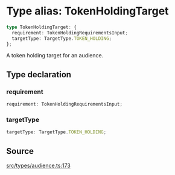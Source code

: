 # Type alias: TokenHoldingTarget

```ts
type TokenHoldingTarget: {
  requirement: TokenHoldingRequirementsInput;
  targetType: TargetType.TOKEN_HOLDING;
};
```

A token holding target for an audience.

## Type declaration

### requirement

```ts
requirement: TokenHoldingRequirementsInput;
```

### targetType

```ts
targetType: TargetType.TOKEN_HOLDING;
```

## Source

[src/types/audience.ts:173](https://github.com/torque-labs/torque-ts-sdk/blob/60b058a1261e69e5eb8f4ad7130e050df24bb92d/src/types/audience.ts#L173)
